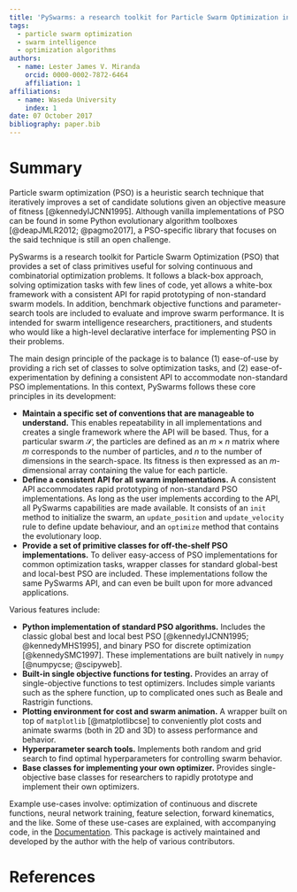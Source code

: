 ```yaml
---
title: 'PySwarms: a research toolkit for Particle Swarm Optimization in Python'
tags:
  - particle swarm optimization
  - swarm intelligence
  - optimization algorithms
authors:
  - name: Lester James V. Miranda
    orcid: 0000-0002-7872-6464
    affiliation: 1
affiliations:
  - name: Waseda University
    index: 1
date: 07 October 2017
bibliography: paper.bib
---
```


# Summary

Particle swarm optimization (PSO) is a heuristic search technique that iteratively improves a set of candidate solutions given an objective measure of fitness [@kennedyIJCNN1995]. Although vanilla implementations of PSO can be found in some Python evolutionary algorithm toolboxes [@deapJMLR2012; @pagmo2017], a PSO-specific library that focuses on the said technique is still an open challenge.

PySwarms is a research toolkit for Particle Swarm Optimization (PSO) that provides a set of class primitives useful for solving continuous and combinatorial optimization problems. It follows a black-box approach, solving optimization tasks with few lines of code, yet allows a white-box framework with a consistent API for rapid prototyping of non-standard swarm models. In addition, benchmark objective functions and parameter-search tools are included to evaluate and improve swarm performance. It is intended for swarm intelligence researchers, practitioners, and students who would like a high-level declarative interface for implementing PSO in their problems.

The main design principle of the package is to balance (1) ease-of-use by providing a rich set of classes to solve optimization tasks, and (2) ease-of-experimentation by defining a consistent API to accommodate non-standard PSO implementations. In this context, PySwarms follows these core principles in its development:

- __Maintain a specific set of conventions that are manageable to understand.__ This enables repeatability in all implementations and creates a single framework where the API will be based. Thus, for a particular swarm $\mathcal{S}$, the particles are defined as an $m \times n$ matrix where $m$ corresponds to the number of particles, and $n$ to the number of dimensions in the search-space. Its fitness is then expressed as an $m$-dimensional array containing the value for each particle. 
- __Define a consistent API for all swarm implementations.__ A consistent API accommodates rapid prototyping of non-standard PSO implementations. As long as the user implements according to the API, all PySwarms capabilities are made available. It consists of an `init` method to initialize the swarm, an `update_position` and `update_velocity` rule to define update behaviour, and an `optimize` method that contains the evolutionary loop.
- __Provide a set of primitive classes for off-the-shelf PSO implementations.__ To deliver easy-access of PSO implementations for common optimization tasks, wrapper classes for standard global-best and local-best PSO are included. These implementations follow the same PySwarms API, and can even be built upon for more advanced applications.

Various features include:

- __Python implementation of standard PSO algorithms.__ Includes the classic global best and local best PSO [@kennedyIJCNN1995; @kennedyMHS1995], and binary PSO for discrete optimization [@kennedySMC1997]. These implementations are built natively in `numpy` [@numpycse; @scipyweb].
- __Built-in single objective functions for testing.__ Provides an array of single-objective functions to test optimizers. Includes simple variants such as the sphere function, up to complicated ones such as Beale and Rastrigin functions.
- __Plotting environment for cost and swarm animation.__ A wrapper built on top of `matplotlib` [@matplotlibcse] to conveniently plot costs and animate swarms (both in 2D and 3D) to assess performance and behavior.
- __Hyperparameter search tools.__ Implements both random and grid search to find optimal hyperparameters for controlling swarm behavior. 
- __Base classes for implementing your own optimizer.__ Provides single-objective base classes for researchers to rapidly prototype and implement their own optimizers.

Example use-cases involve: optimization of continuous and discrete functions, neural network training, feature selection, forward kinematics, and the like. Some of these use-cases are explained, with accompanying code, in the [Documentation](https://pyswarms.readthedocs.io/en/latest/). This package is actively maintained and developed by the author with the help of various contributors.

# References

